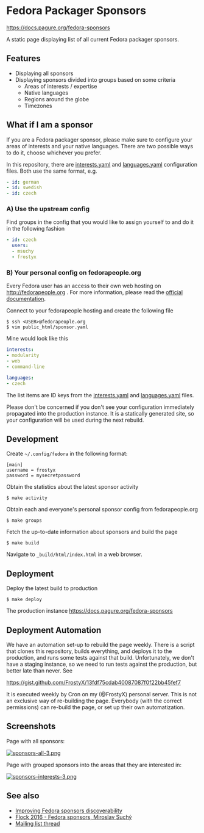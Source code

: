 # Fedora Packager Sponsors

https://docs.pagure.org/fedora-sponsors

A static page displaying list of all current Fedora packager
sponsors.

## Features

- Displaying all sponsors
- Displaying sponsors divided into groups based on some criteria
  - Areas of interests / expertise
  - Native languages
  - Regions around the globe
  - Timezones


## What if I am a sponsor

If you are a Fedora packager sponsor, please make sure to configure
your areas of interests and your native languages. There are two
possible ways to do it, choose whichever you prefer.

In this repository, there are [interests.yaml][interests] and
[languages.yaml][languages] configuration files. Both use the same
format, e.g.

```yaml
- id: german
- id: swedish
- id: czech
```


### A) Use the upstream config

Find groups in the config that you would like to assign yourself to
and do it in the following fashion

```yaml
- id: czech
  users:
  - msuchy
  - frostyx
```


### B) Your personal config on fedorapeople.org

Every Fedora user has an access to their own web hosting on
http://fedorapeople.org . For more information, please read the
[official documentation][fedorapeople-docs].

Connect to your fedorapeople hosting and create the following file

```
$ ssh <USER>@fedorapeople.org
$ vim public_html/sponsor.yaml
```

Mine would look like this

```yaml
interests:
- modularity
- web
- command-line

languages:
- czech
```

The list items are ID keys from the [interests.yaml][interests] and
[languages.yaml][languages] files.

Please don't be concerned if you don't see your configuration
immediately propagated into the production instance. It is a
statically generated site, so your configuration will be used during
the next rebuild.


## Development

Create `~/.config/fedora` in the following format:

```
[main]
username = frostyx
password = mysecretpassword
```

Obtain the statistics about the latest sponsor activity

```
$ make activity
```

Obtain each and everyone's personal sponsor config from
fedorapeople.org

```
$ make groups
```

Fetch the up-to-date information about sponsors and build the page

```
$ make build
```

Navigate to `_build/html/index.html` in a web browser.


## Deployment

Deploy the latest build to production

```
$ make deploy
```

The production instance
https://docs.pagure.org/fedora-sponsors


## Deployment Automation

We have an automation set-up to rebuild the page weekly. There is a
script that clones this repository, builds everything, and deploys it
to the production, and runs some tests against that
build. Unfortunately, we don't have a staging instance, so we need to
run tests against the production, but better late than never. See

https://gist.github.com/FrostyX/13fdf75cdab40087087f0f22bb45fef7

It is executed weekly by Cron on my (@FrostyX) personal server. This
is not an exclusive way of re-building the page. Everybody (with the
correct permissions) can re-build the page, or set up their own
automatization.


## Screenshots

Page with all sponsors:

[![sponsors-all-3.png](http://pagure.io/fork/praiskup/copr/copr/issue/raw/files/caa62011cfa2106d9785836114ea7cf3df7f90e17eb86e045ffcef024f5399c3-sponsors-all-3.png)](http://pagure.io/fork/praiskup/copr/copr/issue/raw/files/caa62011cfa2106d9785836114ea7cf3df7f90e17eb86e045ffcef024f5399c3-sponsors-all-3.png)

Page with grouped sponsors into the areas that they are interested in:

[![sponsors-interests-3.png](http://pagure.io/fork/praiskup/copr/copr/issue/raw/files/da4ec152454a5fae0691ad4871cd6e13df07a2df0f269cdc5f871eaf22788491-sponsors-interests-3.png)](http://pagure.io/fork/praiskup/copr/copr/issue/raw/files/da4ec152454a5fae0691ad4871cd6e13df07a2df0f269cdc5f871eaf22788491-sponsors-interests-3.png)


## See also

- [Improving Fedora sponsors discoverability][packager-sponsors-rfe]
- [Flock 2016 - Fedora sponsors, Miroslav Suchý][msuchy-flock]
- [Mailing list thread][mailing-list-thread]


[packager-sponsors-rfe]: https://pagure.io/packager-sponsors/issue/470
[msuchy-flock]: https://www.youtube.com/watch?v=yBjPLrD77p4
[mailing-list-thread]: https://lists.fedoraproject.org/archives/list/devel@lists.fedoraproject.org/thread/IISNS57OVFFGPCZWUPZGZXUVBAMW74VZ/
[interests]: https://github.com/FrostyX/fedora-sponsors/blob/main/interests.yaml
[languages]: https://github.com/FrostyX/fedora-sponsors/blob/main/languages.yaml
[fedorapeople-docs]: https://fedoraproject.org/wiki/Infrastructure/fedorapeople.org
